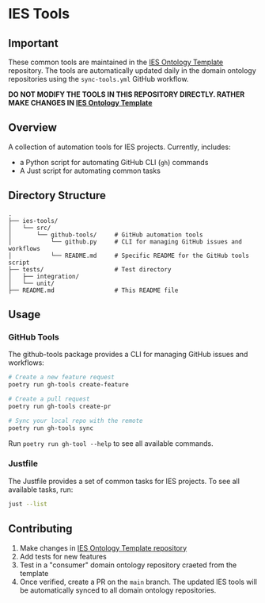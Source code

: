 # IES Tools

## Important
These common tools are maintained in the [IES Ontology Template](http://github.com/Acme-Ontologies/ies-ontology-template) repository. The tools are automatically updated daily in the domain ontology repositories using the `sync-tools.yml` GitHub workflow.

**DO NOT MODIFY THE TOOLS IN THIS REPOSITORY DIRECTLY. RATHER MAKE CHANGES IN [IES Ontology Template](https://github.com/Acme-Ontologies/ies-ontology-template)**

## Overview
A collection of automation tools for IES projects. Currently, includes:

- a Python script for automating GitHub CLI (`gh`) commands
- A Just script for automating common tasks

## Directory Structure
```ascii
.
├── ies-tools/
│   └── src/
│       └── github-tools/     # GitHub automation tools
│           └── github.py     # CLI for managing GitHub issues and workflows
│           └── README.md     # Specific README for the GitHub tools script
├── tests/                    # Test directory
│   ├── integration/
│   └── unit/
├── README.md                 # This README file
```

## Usage
### GitHub Tools
The github-tools package provides a CLI for managing GitHub issues and workflows:
    
```bash
# Create a new feature request
poetry run gh-tools create-feature

# Create a pull request
poetry run gh-tools create-pr

# Sync your local repo with the remote
poetry run gh-tools sync
```
Run `poetry run gh-tool --help` to see all available commands.

### Justfile
The Justfile provides a set of common tasks for IES projects. To see all available tasks, run:

```bash
just --list
```

## Contributing
  1. Make changes in [IES Ontology Template repository](https://github.com/Acme-Ontologies/ies-ontology-template)
  2. Add tests for new features
  3. Test in a "consumer" domain ontology repository craeted from the template
  4. Once verified, create a PR on the `main` branch. The updated IES tools will be automatically synced to all domain ontology repositories.
